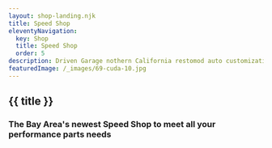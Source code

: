 ```yaml
---
layout: shop-landing.njk
title: Speed Shop
eleventyNavigation:
  key: Shop
  title: Speed Shop
  order: 5
description: Driven Garage nothern California restomod auto customization and repair shop
featuredImage: /_images/69-cuda-10.jpg
---
```


## {{ title }}

### The Bay Area's newest Speed Shop to meet all your performance parts needs